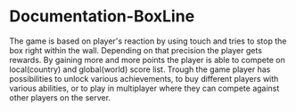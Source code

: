 # Documentation-BoxLine

The game is based on player's reaction by using touch and tries to stop the box right within the wall. Depending on that precision the player gets rewards. By gaining more and more points the player is able to compete on local(country) and global(world) score list. Trough the game player has possibilities to unlock various achievements, to buy different players with various abilities, or to play in multiplayer where they can compete against other players on the server.

